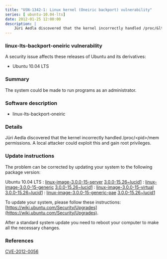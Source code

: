 ```yaml
---
title: "USN-1342-1: Linux kernel (Oneiric backport) vulnerability"
series: [ ubuntu-10.04-lts]
date: 2012-01-25 12:00:00
description: |
    Jüri Aedla discovered that the kernel incorrectly handled /proc/&lt;pid&gt;/mem permissions. A local attacker could exploit this and gain root privileges. 
--- 
```

 
### linux-lts-backport-oneiric vulnerability

A security issue affects these releases of Ubuntu and its derivatives:

* Ubuntu 10.04 LTS

### Summary

The system could be made to run programs as an administrator. 

### Software description

* linux-lts-backport-oneiric 

### Details

Jüri Aedla discovered that the kernel incorrectly handled /proc/&lt;pid&gt;/mem permissions. A local attacker could exploit this and gain root privileges. 

### Update instructions

The problem can be corrected by updating your system to the following package version:

Ubuntu 10.04 LTS
 : [linux-image-3.0.0-15-server](https://launchpad.net/ubuntu/+source/linux-lts-backport-oneiric) <span> [3.0.0-15.26~lucid1](https://launchpad.net/ubuntu/+source/linux-lts-backport-oneiric/3.0.0-15.26~lucid1) </span> 
 : [linux-image-3.0.0-15-generic](https://launchpad.net/ubuntu/+source/linux-lts-backport-oneiric) <span> [3.0.0-15.26~lucid1](https://launchpad.net/ubuntu/+source/linux-lts-backport-oneiric/3.0.0-15.26~lucid1) </span> 
 : [linux-image-3.0.0-15-virtual](https://launchpad.net/ubuntu/+source/linux-lts-backport-oneiric) <span> [3.0.0-15.26~lucid1](https://launchpad.net/ubuntu/+source/linux-lts-backport-oneiric/3.0.0-15.26~lucid1) </span> 
 : [linux-image-3.0.0-15-generic-pae](https://launchpad.net/ubuntu/+source/linux-lts-backport-oneiric) <span> [3.0.0-15.26~lucid1](https://launchpad.net/ubuntu/+source/linux-lts-backport-oneiric/3.0.0-15.26~lucid1) </span> 

To update your system, please follow these instructions: [https://wiki.ubuntu.com/Security/Upgrades](https://wiki.ubuntu.com/Security/Upgrades).

After a standard system update you need to reboot your computer to make all the necessary changes. 

### References

 [CVE-2012-0056](http://people.ubuntu.com/~ubuntu-security/cve/CVE-2012-0056)
 
